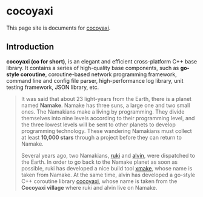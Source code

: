 # cocoyaxi

This page site is documents for [cocoyaxi](https://github.com/idealvin/cocoyaxi).


## Introduction

**cocoyaxi (co for short)**, is an elegant and efficient cross-platform C++ base library. It contains a series of high-quality base components, such as **go-style coroutine**, coroutine-based network programming framework, command line and config file parser, high-performance log library, unit testing framework, JSON library, etc.

> It was said that about 23 light-years from the Earth, there is a planet named **Namake**. Namake has three suns, a large one and two small ones. The Namakians make a living by programming. They divide themselves into nine levels according to their programming level, and the three lowest levels will be sent to other planets to develop programming technology. These wandering Namakians must collect at least **10,000 stars** through a project before they can return to Namake.
> 
> Several years ago, two Namakians, [ruki](https://github.com/waruqi) and [alvin](https://github.com/idealvin), were dispatched to the Earth. In order to go back to the Namake planet as soon as possible, ruki has developed a nice build tool [xmake](https://github.com/xmake-io/xmake), whose name is taken from Namake. At the same time, alvin has developed a go-style C++ coroutine library [cocoyaxi](https://github.com/idealvin/cocoyaxi), whose name is taken from the **Cocoyaxi village** where ruki and alvin live on Namake.
